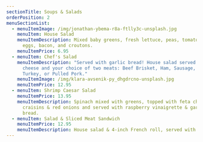 ```yaml
---
sectionTitle: Soups & Salads
orderPosition: 2
menuSectionList:
  - menuItemImage: /img/jonathan-ybema-r8a-ftlly3c-unsplash.jpg
    menuItem: House Salad
    menuItemDescription: Mixed baby greens, fresh lettuce, peas, tomato, mushrooms,
      eggs, bacon, and croutons.
    menuItemPrice: 6.95
  - menuItem: Chef's Salad
    menuItemDescription: "Served with garlic bread! House salad served with cheddar
      cheese and your choice of two meats: Beef Brisket, Ham, Sausage, Chicken,
      Turkey, or Pulled Pork."
    menuItemImage: /img/klara-avsenik-py_dhgdrcno-unsplash.jpg
    menuItemPrice: 12.95
  - menuItem: Shrimp Caesar Salad
    menuItemPrice: 13.95
    menuItemDescription: Spinach mixed with greens, topped with feta cheese,
      craisins & red onions and served with raspberry vinaigrette & garlic
      bread.
  - menuItem: Salad & Sliced Meat Sandwich
    menuItemPrice: 12.95
    menuItemDescription: House salad & 4-inch French roll, served with choice of one sliced meat.
---
```

